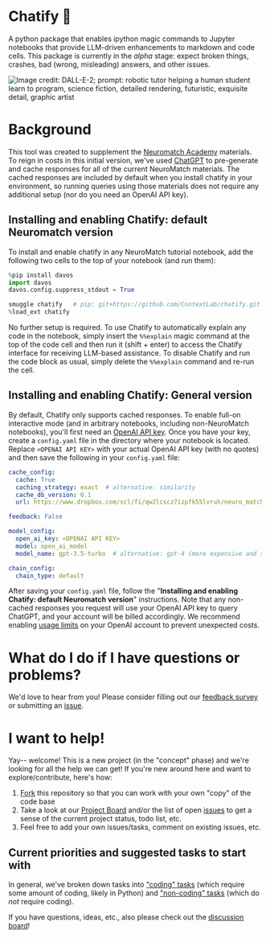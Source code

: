 # Chatify 🤖

A python package that enables ipython magic commands to Jupyter notebooks that provide LLM-driven enhancements to markdown and code cells.  This package is currently in the *alpha* stage: expect broken things, crashes, bad (wrong, misleading) answers, and other issues.

![Image credit: DALL-E-2; prompt: robotic tutor helping a human student learn to program, science fiction, detailed rendering, futuristic, exquisite detail, graphic artist](https://github.com/ContextLab/chatify/assets/9030494/e3b928e1-f683-44a5-af1e-5c51e3f0e541)


# Background

This tool was created to supplement the [Neuromatch Academy](https://compneuro.neuromatch.io/tutorials/intro.html) materials.  To reign in costs in this initial version, we've used [ChatGPT](https://chat.openai.com/chat) to pre-generate and cache responses for all of the current NeuroMatch materials.  The cached responses are included by default when you install chatify in your environment, so running queries using those materials does not require any additional setup (nor do you need an OpenAI API key).

## Installing and enabling Chatify: default Neuromatch version
To install and enable chatify in any NeuroMatch tutorial notebook, add the following two cells to the top of your notebook (and run them):

```python
%pip install davos
import davos
davos.config.suppress_stdout = True
```

```python
smuggle chatify   # pip: git+https://github.com/ContextLab/chatify.git
%load_ext chatify
```

No further setup is required.  To use Chatify to automatically explain any code in the notebook, simply insert the `%%explain` magic command at the top of the code cell and then run it (shift + enter) to access the Chatify interface for receiving LLM-based assistance.  To disable Chatify and run the code block as usual, simply delete the `%%explain` command and re-run the cell.

## Installing and enabling Chatify: General version

By default, Chatify only supports cached responses.  To enable full-on interactive mode (and in arbitrary notebooks, including non-NeuroMatch notebooks), you'll first need an [OpenAI API key](https://help.openai.com/en/collections/3675940-getting-started-with-openai-api).  Once you have your key, create a `config.yaml` file in the directory where your
notebook is located.  Replace `<OPENAI API KEY>` with your actual OpenAI API key (with no quotes) and then save the following in your `config.yaml` file:

```yaml
cache_config:
  cache: True
  caching_strategy: exact  # alternative: similarity
  cache_db_version: 0.1
  url: https://www.dropbox.com/scl/fi/qw2lcscz7izpfk55lvruh/neuro_match_llm_cache_0.1.txt?rlkey=k7sfksk5x0x02t1rh3qxrc4ay&dl=1

feedback: False

model_config:
  open_ai_key: <OPENAI API KEY>
  model: open_ai_model
  model_name: gpt-3.5-turbo  # alternative: gpt-4 (more expensive and slower, but higher-quality responses)

chain_config:
  chain_type: default
```

After saving your `config.yaml` file, follow the "**Installing and enabling Chatify: default Neuromatch version**" instructions.  Note that any non-cached responses you request will use your OpenAI API key to query ChatGPT, and your account will be billed accordingly.  We recommend enabling [usage limits](https://platform.openai.com/account/billing/limits) on your OpenAI account to prevent unexpected costs.


# What do I do if I have questions or problems?

We'd love to hear from you!  Please consider filling out our [feedback survey](https://forms.gle/V9ZGssyukjmFR9bk7) or submitting an [issue](https://github.com/ContextLab/chatify/issues).


# I want to help!

Yay-- welcome!  This is a new project (in the "concept" phase) and we're looking for all the help we can get!  If you're new around here and want to explore/contribute, here's how:

1. [Fork](https://github.com/ContextLab/chatify/fork) this repository so that you can work with your own "copy" of the code base
2. Take a look at our [Project Board](https://github.com/orgs/ContextLab/projects/3) and/or the list of open [issues](https://github.com/ContextLab/chatify/issues) to get a sense of the current project status, todo list, etc.
3. Feel free to add your own issues/tasks, comment on existing issues, etc.

## Current priorities and suggested tasks to start with

In general, we've broken down tasks into ["coding" tasks](https://github.com/ContextLab/chatify/labels/coding%20required) (which require some amount of coding, likely in Python) and ["non-coding" tasks](https://github.com/ContextLab/chatify/labels/non-coding) (which do *not* require coding).

If you have questions, ideas, etc., also please check out the [discussion board](https://github.com/ContextLab/chatify/discussions)!
